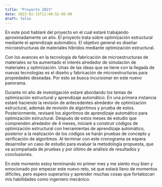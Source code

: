 ```yaml
---
title: "Proyecto 2023"
date: 2023-02-15T11:48:52-05:00
draft: false
---
```


En este post hablaré del proyecto en el cual estaré trabajando aproximadamente un año. El proyecto trata sobre optimización estructural mediante el aprendizaje automático. El objetivo general es diseñar microestructuras de materiales híbridos mediante optimización estructural.

Con los avances en la tecnología de fabricación de microestructuras de materiales se ha aumentado el interés alrededor de simulación de materiales y optimización. Unas de las ideas que se tiene con la llegada de nuevas tecnologías es el diseño y fabricación de microestructuras para propiedades deseadas. Por esto se busca incursionar en este nuevo panorama.

Durante mi año de investigación estaré abordando los temas de optimización estructural y aprendizaje automático. En una primera instancia estaré haciendo la revisión de antecedentes alrededor de optimización estructural, además de revisión de algoritmos y prueba de estos. Posteriormente, revisaré los algoritmos de aprendizaje automático para optimización estructural. Después de estos meses de estudio que comprenden alrededor de 4 meses, iniciaré a construir códigos de optimización estructural con herramientas de aprendizaje automático, posterior a la realización de los códigos se harán pruebas de concepto y verificación de algoritmos. Al terminar con este cronograma se espera desarrollar un caso de estudio para evaluar la metodología propuesta, que va acompañada de pruebas y por último de análisis de resultados y conclusiones.

En este momento estoy terminando mi primer mes y me siento muy bien y emocionado por empezar este nuevo reto, sé que estará lleno de momentos difíciles, pero espero superarlos y aprender muchas cosas que fortalezcan mis habilidades como ingeniero mecánico.
